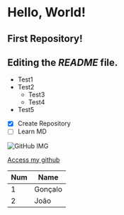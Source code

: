 # Hello, World!
## **First Repository!**
Editing the *README* file.
---
* Test1
* Test2
   * Test3
   * Test4
* Test5

- [x] Create Repository
- [ ] Learn MD

![GitHub IMG](https://avatars0.githubusercontent.com/u/9919?s=280&v=4)

[Access my github](https://github.com/gpe0)

Num | Name
---|---
1 | Gonçalo
2 | João